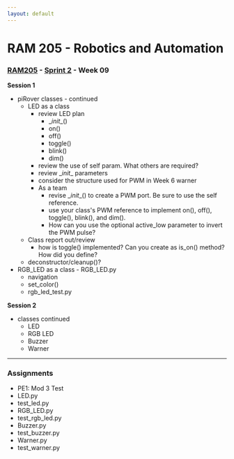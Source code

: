 ```yaml
---
layout: default
---
```


# RAM 205 - Robotics and Automation

### [RAM205](../../) - [Sprint 2](../) - Week 09


**Session 1**

- piRover classes - continued
  - LED as a class
    - review LED plan
      - \__init__()
      - on()
      - off()
      - toggle()
      - blink()
      - dim()
    - review the use of self param. What others are required?
    - review \__init__ parameters
    - consider the structure used for PWM in Week 6 warner
    - As a team
      - revise \__init__() to create a PWM port. Be sure to use the self reference.
      - use your class's PWM reference to implement on(), off(), toggle(), blink(), and dim().
      - How can you use the optional active_low parameter to invert the PWM pulse?
  - Class report out/review
    - how is toggle() implemented? Can you create as is_on() method? How did you define?
  - deconstructor/cleanup()?
- RGB_LED as a class - RGB_LED.py
  - navigation
  - set_color()
  - rgb_led_test.py 

**Session 2**

- classes continued
  - LED
  - RGB LED
  - Buzzer
  - Warner
  
---

### Assignments

- PE1: Mod 3 Test
- LED.py 
- test_led.py
- RGB_LED.py
- test_rgb_led.py
- Buzzer.py
- test_buzzer.py
- Warner.py
- test_warner.py 

<!-- - Servo.py
- test_servo.py
- Gimbal.py
- gimbal_test.py -->

